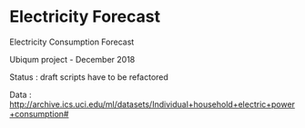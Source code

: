 # Electricity Forecast

Electricity Consumption Forecast

Ubiqum project - December 2018

Status : draft scripts have to be refactored

Data : http://archive.ics.uci.edu/ml/datasets/Individual+household+electric+power+consumption#